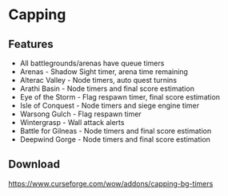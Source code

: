 # Capping

## Features
* All battlegrounds/arenas have queue timers
* Arenas - Shadow Sight timer, arena time remaining
* Alterac Valley - Node timers, auto quest turnins
* Arathi Basin - Node timers and final score estimation
* Eye of the Storm - Flag respawn timer, final score estimation 
* Isle of Conquest - Node timers and siege engine timer
* Warsong Gulch - Flag respawn timer
* Wintergrasp - Wall attack alerts
* Battle for Gilneas - Node timers and final score estimation
* Deepwind Gorge - Node timers and final score estimation

## Download
<https://www.curseforge.com/wow/addons/capping-bg-timers>